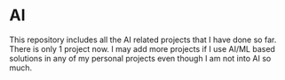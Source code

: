 # AI
This repository includes all the AI related projects that I have done so far. There is only 1 project now. I may add more projects if I use AI/ML based solutions in any of my personal projects even though I am not into AI so much. 
